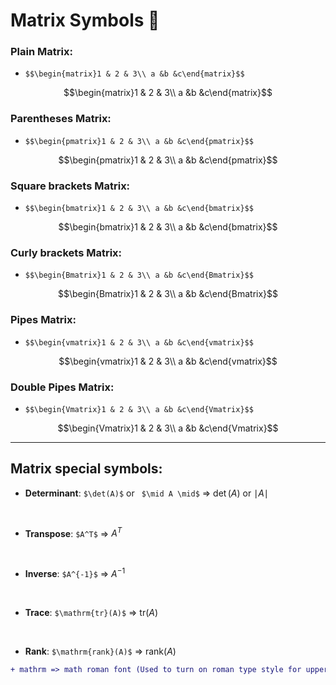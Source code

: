 # Matrix Symbols 🚁

### Plain Matrix:
  - `$$\begin{matrix}1 & 2 & 3\\
a &b &c\end{matrix}$$`

$$\begin{matrix}1 & 2 & 3\\
a &b &c\end{matrix}$$

### Parentheses Matrix:
  - `$$\begin{pmatrix}1 & 2 & 3\\
a &b &c\end{pmatrix}$$`

$$\begin{pmatrix}1 & 2 & 3\\
a &b &c\end{pmatrix}$$

### Square brackets Matrix:
  - `$$\begin{bmatrix}1 & 2 & 3\\
a &b &c\end{bmatrix}$$`

$$\begin{bmatrix}1 & 2 & 3\\
a &b &c\end{bmatrix}$$

### Curly brackets Matrix:
  - `$$\begin{Bmatrix}1 & 2 & 3\\
a &b &c\end{Bmatrix}$$`

$$\begin{Bmatrix}1 & 2 & 3\\
a &b &c\end{Bmatrix}$$

### Pipes Matrix:
  - `$$\begin{vmatrix}1 & 2 & 3\\
a &b &c\end{vmatrix}$$`

$$\begin{vmatrix}1 & 2 & 3\\
a &b &c\end{vmatrix}$$

### Double Pipes Matrix:
  - `$$\begin{Vmatrix}1 & 2 & 3\\
a &b &c\end{Vmatrix}$$`

$$\begin{Vmatrix}1 & 2 & 3\\
a &b &c\end{Vmatrix}$$

---

## Matrix special symbols:

- **Determinant**: `$\det(A)$` or ` $\mid A \mid$` => $\det(A)$ or $\mid A \mid$
<br/>

- **Transpose**: `$A^T$` => $A^T$
<br/>

- **Inverse**: `$A^{-1}$` => $A^{-1}$
<br/>

- **Trace**: `$\mathrm{tr}(A)$` => $\mathrm{tr}(A)$
<br/>

- **Rank**: `$\mathrm{rank}(A)$` => $\mathrm{rank}(A)$

```diff
+ mathrm => math roman font (Used to turn on roman type style for uppercase and lowercase letters.)
```
